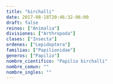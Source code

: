 ```yaml
---
title: "birchalli"
date: 2017-08-18T20:46:32-06:00
draft: false
reinos: ["Animalia"]
divisiones: ["Arthropoda"]
clases: ["Insecta"]
ordenes: ["Lepidoptera"]
familias: ["Papilionidae"]
generos: ["Papilio"]
nombre_cientifico: "Papilio birchalli"
nombre_comun: ""
nombre_ingles: ""
---
```

